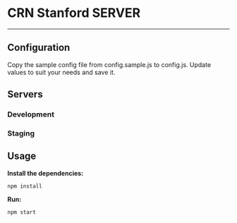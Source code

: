 # CRN Stanford SERVER

****

## Configuration

Copy the sample config file from config.sample.js to config.js. Update values to suit your needs and save it.

## Servers

### Development

### Staging

## Usage

__Install the dependencies:__

`npm install`

__Run:__

`npm start`